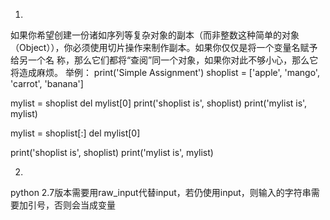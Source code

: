1.
如果你希望创建一份诸如序列等复杂对象的副本（而非整数这种简单的对象
（Object）），你必须使用切片操作来制作副本。如果你仅仅是将一个变量名赋予给另一个名
称，那么它们都将“查阅”同一个对象，如果你对此不够小心，那么它将造成麻烦。
举例：
print('Simple Assignment')
shoplist = ['apple', 'mango', 'carrot', 'banana']

mylist = shoplist
del mylist[0]
print('shoplist is', shoplist)
print('mylist is', mylist)

mylist = shoplist[:]
del mylist[0]

print('shoplist is', shoplist)
print('mylist is', mylist)

2.
python 2.7版本需要用raw_input代替input，若仍使用input，则输入的字符串需要加引号，否则会当成变量
